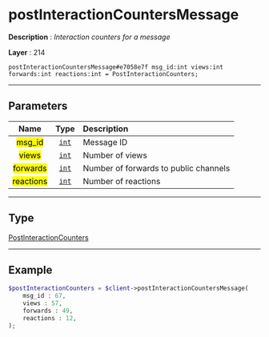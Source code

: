 # postInteractionCountersMessage

**Description** : *Interaction counters for a message*

**Layer** : 214

```tl
postInteractionCountersMessage#e7058e7f msg_id:int views:int forwards:int reactions:int = PostInteractionCounters;
```

---

## Parameters

| Name | Type | Description |
| :---: | :---: | :--- |
| <mark>msg_id</mark> | [`int`](type/int) | Message ID |
| <mark>views</mark> | [`int`](type/int) | Number of views |
| <mark>forwards</mark> | [`int`](type/int) | Number of forwards to public channels |
| <mark>reactions</mark> | [`int`](type/int) | Number of reactions |

---

## Type

[PostInteractionCounters](type/PostInteractionCounters)

---

## Example

```php
$postInteractionCounters = $client->postInteractionCountersMessage(
	msg_id : 67,
	views : 57,
	forwards : 49,
	reactions : 12,
);
```